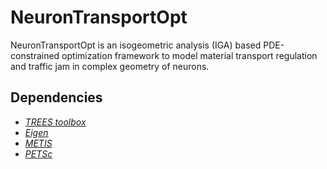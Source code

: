 # NeuronTransportOpt
NeuronTransportOpt is an isogeometric analysis (IGA) based PDE-constrained optimization framework to model material transport regulation and traffic jam in complex geometry of neurons.

## Dependencies
* *[TREES toolbox](http://www.treestoolbox.org/)*
* *[Eigen](http://eigen.tuxfamily.org/index.php?title=Main_Page)*
* *[METIS](http://glaros.dtc.umn.edu/gkhome/metis/metis/overview)*
* *[PETSc](https://www.mcs.anl.gov/petsc/)*
